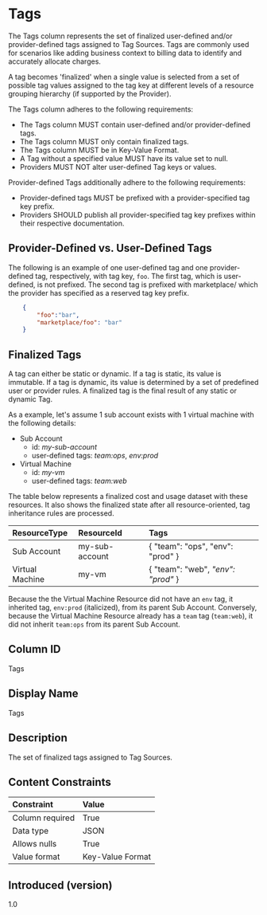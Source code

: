 # Tags

The Tags column represents the set of finalized user-defined and/or provider-defined tags assigned to Tag Sources.  Tags are commonly used for scenarios like adding business context to billing data to identify and accurately allocate charges.

A tag becomes 'finalized' when a single value is selected from a set of possible tag values assigned to the tag key at different levels of a resource grouping hierarchy (if supported by the Provider).

The Tags column adheres to the following requirements:

* The Tags column MUST contain user-defined and/or provider-defined tags.
* The Tags column MUST only contain finalized tags.
* The Tags column MUST be in Key-Value Format.
* A Tag without a specified value MUST have its value set to null.
* Providers MUST NOT alter user-defined Tag keys or values.

Provider-defined Tags additionally adhere to the following requirements:

* Provider-defined tags MUST be prefixed with a provider-specified tag key prefix.
* Providers SHOULD publish all provider-specified tag key prefixes within their respective documentation.

## Provider-Defined vs. User-Defined Tags

The following is an example of one user-defined tag and one provider-defined tag, respectively, with tag key, `foo`.  The first tag, which is user-defined, is not prefixed. The second tag is prefixed with marketplace/ which the provider has specified as a reserved tag key prefix.

```json
    {
        "foo":"bar",
        "marketplace/foo": "bar"
    }
```

## Finalized Tags

A tag can either be static or dynamic. If a tag is static, its value is immutable. If a tag is dynamic, its value is determined by a set of predefined user or provider rules. A finalized tag is the final result of any static or dynamic Tag.

As a example, let's assume 1 sub account exists with 1 virtual machine with the following details:

* Sub Account
  * id: *my-sub-account*
  * user-defined tags: *team:ops*, *env:prod*
* Virtual Machine
  * id: *my-vm*
  * user-defined tags: *team:web*

The table below represents a finalized cost and usage dataset with these resources.  It also shows the finalized state after all resource-oriented, tag inheritance rules are processed.

| ResourceType    | ResourceId     | Tags                                        |
| :---------------| :--------------| :-------------------------------------------|
| Sub Account     | my-sub-account | { "team": "ops", "env": "prod" }            |
| Virtual Machine | my-vm          | { "team": "web", *"env": "prod"* }          |

Because the the Virtual Machine Resource did not have an `env` tag, it inherited tag, `env:prod` (italicized), from its parent Sub Account.  Conversely, because the Virtual Machine Resource already has a `team` tag (`team:web`), it did not inherit `team:ops` from its parent Sub Account.

## Column ID

Tags

## Display Name

Tags

## Description

The set of finalized tags assigned to Tag Sources.

## Content Constraints

|    Constraint   |      Value       |
|:----------------|:-----------------|
| Column required | True             |
| Data type       | JSON             |
| Allows nulls    | True             |
| Value format    | Key-Value Format |

## Introduced (version)

1.0
